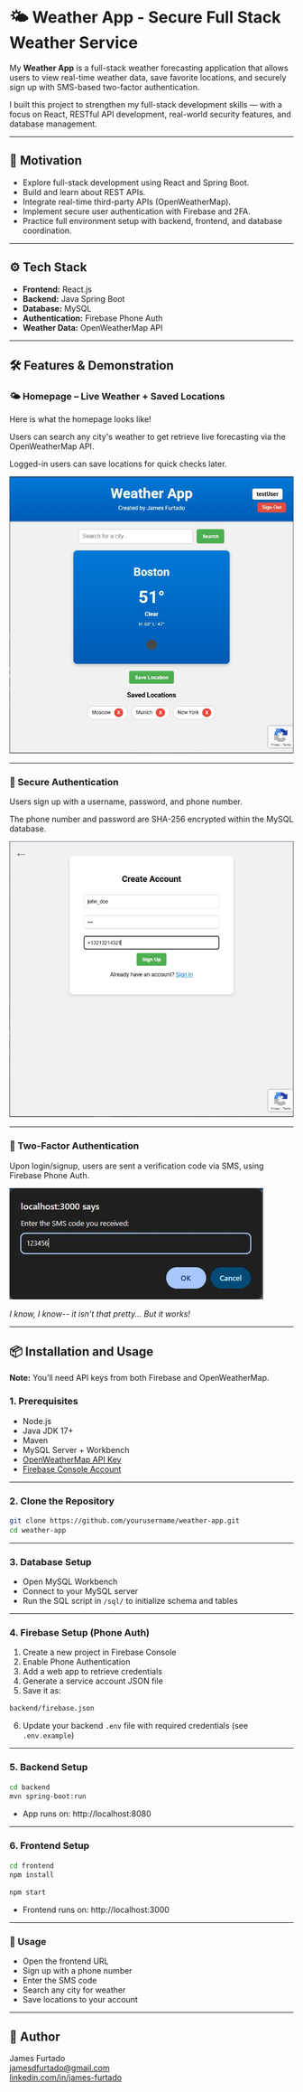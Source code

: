 # 🌤️ Weather App - Secure Full Stack Weather Service

My **Weather App** is a full-stack weather forecasting application that allows users to view real-time weather data, save favorite locations, and securely sign up with SMS-based two-factor authentication.

I built this project to strengthen my full-stack development skills — with a focus on React, RESTful API development, real-world security features, and database management.

---

## 💪 Motivation

* Explore full-stack development using React and Spring Boot.
* Build and learn about REST APIs.
* Integrate real-time third-party APIs (OpenWeatherMap).
* Implement secure user authentication with Firebase and 2FA.
* Practice full environment setup with backend, frontend, and database coordination.

---

## ⚙️ Tech Stack

- **Frontend:** React.js
- **Backend:** Java Spring Boot
- **Database:** MySQL
- **Authentication:** Firebase Phone Auth
- **Weather Data:** OpenWeatherMap API

--- 

## 🛠️ Features & Demonstration


### 🌤️ Homepage – Live Weather + Saved Locations

Here is what the homepage looks like!

Users can search any city's weather to get retrieve live forecasting via the OpenWeatherMap API.

Logged-in users can save locations for quick checks later.

![homepage](pics/homepage.jpg)

---

### 🔐 Secure Authentication

Users sign up with a username, password, and phone number.

The phone number and password are SHA-256 encrypted within the MySQL database.

![auth](pics/auth.jpg)


---

### 📱 Two-Factor Authentication

Upon login/signup, users are sent a verification code via SMS, using Firebase Phone Auth.

![sms](pics/sms.jpg)

*I know, I know-- it isn't that pretty... But it works!*

---

## 📦 Installation and Usage

**Note:** You’ll need API keys from both Firebase and OpenWeatherMap.

### 1. Prerequisites

- Node.js
- Java JDK 17+
- Maven
- MySQL Server + Workbench
- [OpenWeatherMap API Key](https://openweathermap.org/api)
- [Firebase Console Account](https://console.firebase.google.com/)

---

### 2. Clone the Repository

```bash
git clone https://github.com/yourusername/weather-app.git
cd weather-app
```

---

### 3. Database Setup

- Open MySQL Workbench
- Connect to your MySQL server
- Run the SQL script in `/sql/` to initialize schema and tables

---

### 4. Firebase Setup (Phone Auth)

1. Create a new project in Firebase Console  
2. Enable Phone Authentication  
3. Add a web app to retrieve credentials  
4. Generate a service account JSON file  
5. Save it as:

```bash
backend/firebase.json
```

6. Update your backend `.env` file with required credentials (see `.env.example`)

---

### 5. Backend Setup

```bash
cd backend
mvn spring-boot:run
```

- App runs on: http://localhost:8080

---

### 6. Frontend Setup

```bash
cd frontend
npm install
```



```bash
npm start
```

- Frontend runs on: http://localhost:3000

---

### 🧪 Usage

- Open the frontend URL
- Sign up with a phone number
- Enter the SMS code
- Search any city for weather
- Save locations to your account

---

## 👤 Author

James Furtado  
[jamesdfurtado@gmail.com](mailto:jamesdfurtado@gmail.com)  
[linkedin.com/in/james-furtado](https://linkedin.com/in/james-furtado)

